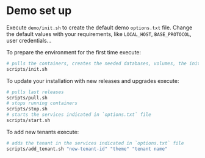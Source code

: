 # Demo set up

Execute `demo/init.sh` to create the default demo `options.txt` file.
Change the default values with your requirements, like `LOCAL_HOST`, `BASE_PROTOCOL`, user credentials...

To prepare the environment for the first time execute:

```bash
# pulls the containers, creates the needed databases, volumes, the initial tenants...
scripts/init.sh
```

To update your installation with new releases and upgrades execute:

```bash
# pulls last releases
scripts/pull.sh
# stops running containers
scripts/stop.sh
# starts the services indicated in `options.txt` file
scripts/start.sh
```

To add new tenants execute:

```bash
# adds the tenant in the services indicated in `options.txt` file
scripts/add_tenant.sh "new-tenant-id" "theme" "tenant name"
```
